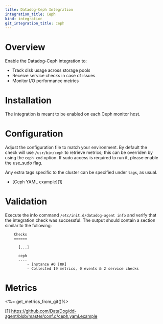 ```yaml
---
title: Datadog-Ceph Integration
integration_title: Ceph
kind: integration
git_integration_title: ceph
---
```

# Overview

Enable the Datadog-Ceph integration to:
  * Track disk usage across storage pools
  * Receive service checks in case of issues
  * Monitor I/O performance metrics

# Installation

The integration is meant to be enabled on each Ceph monitor host.

# Configuration

Adjust the configuration file to match your environment. By default the check will use `/usr/bin/ceph` to retrieve metrics; this can be overriden by using the `ceph_cmd` option. If sudo access is required to run it, please enable the use_sudo flag.

Any extra tags specific to the cluster can be specified under `tags`, as usual.

  * [Ceph YAML example][1]

# Validation

Execute the info command `/etc/init.d/datadog-agent info` and verify that the integration check was successful. The output should contain a section similar to the following:

        Checks
        ======

          [...]

          ceph
          ----
              - instance #0 [OK]
              - Collected 19 metrics, 0 events & 2 service checks

# Metrics

<%= get_metrics_from_git()%>

[1] https://github.com/DataDog/dd-agent/blob/master/conf.d/ceph.yaml.example
